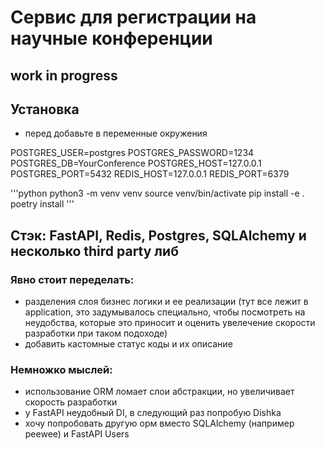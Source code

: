 # Сервис для регистрации на научные конференции
## work in progress
## Установка
- перед добавьте в переменные окружения
  
POSTGRES_USER=postgres
POSTGRES_PASSWORD=1234
POSTGRES_DB=YourConference
POSTGRES_HOST=127.0.0.1
POSTGRES_PORT=5432
REDIS_HOST=127.0.0.1
REDIS_PORT=6379

'''python
python3 -m venv venv
source venv/bin/activate
pip install -e .
poetry install
'''
## Стэк: FastAPI, Redis, Postgres, SQLAlchemy и несколько third party либ
### Явно стоит переделать:
- разделения слоя бизнес логики и ее реализации
(тут все лежит в application, это задумывалось специально, чтобы посмотреть на неудобства, которые это приносит и оценить увелечение скорости разработки при таком подоходе)
- добавить кастомные статус коды и их описание

### Немножко мыслей:
- использование ORM ломает слои абстракции, но увеличивает скорость разработки
- у FastAPI неудобный DI, в следующий раз попробую Dishka
- хочу попробовать другую орм вместо SQLAlchemy (например peewee) и FastAPI Users
